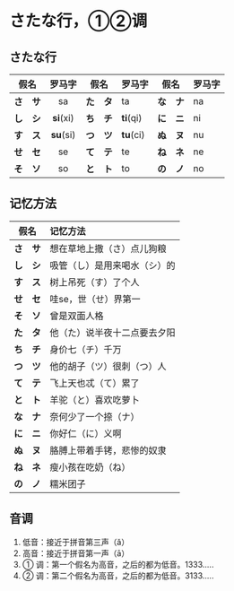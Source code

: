 # さたな行，①②调

## さたな行
|    假名    |   罗马字   | 假名       | 罗马字     | 假名       | 罗马字 |
| :--------: | :--------: | ---------- | ---------- | ---------- | ------ |
| **さ　サ** |     sa     | **た　タ** | ta         | **な　ナ** | na     |
| **し　シ** | **si**(xi) | **ち　チ** | **ti**(qi) | **に　ニ** | ni     |
| **す　ス** | **su**(si) | **つ　ツ** | **tu**(ci) | **ぬ　ヌ** | nu     |
| **せ　セ** |     se     | **て　テ** | te         | **ね　ネ** | ne     |
| **そ　ソ** |     so     | **と　ト** | to         | **の　ノ** | no     |
## 记忆方法
|   假名    | 记忆方法                            |
| :-------: | :---------------------------------- |
| **さ　サ** | 想在草地上撒（さ）点儿狗粮       |
| **し　シ** | 吸管（し）是用来喝水（シ）的 |
| **す　ス** | 树上吊死（す）了个人                 |
| **せ　セ** | 哇se，世（せ）界第一 |
| **そ　ソ** | 曾是双面人格 |
| **た　タ** | 他（た）说半夜十二点要去夕阳  |
| **ち　チ** | 身价七（チ）千万 |
| **つ　ツ** | 他的胡子（ツ）很刺（つ）人 |
| **て　テ** |  飞上天也忒（て）累了|
| **と　ト** | 羊驼（と）喜欢吃萝卜 |
| **な　ナ** | 奈何少了一个捺（ナ） |
| **に　ニ** | 你好仁（に）义啊 |
| **ぬ　ヌ** | 胳膊上带着手铐，悲惨的奴隶 |
| **ね　ネ** |  瘦小孩在吃奶（ね）|
| **の　ノ** | 糯米团子 |
## 音调

1. 低音：接近于拼音第三声（ǎ）
2. 高音：接近于拼音第一声（ā）
3. ① 调：第一个假名为高音，之后的都为低音。1333.....
3. ② 调：第二个假名为高音，之后的都为低音。3133.....
